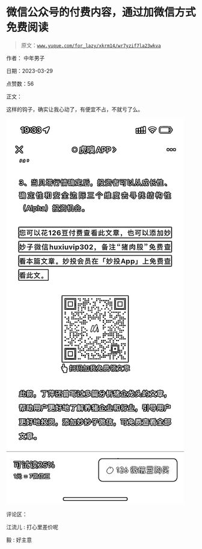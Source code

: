 # 微信公众号的付费内容，通过加微信方式免费阅读

> 原文：[`www.yuque.com/for_lazy/xkrm14/wr7yzif7la23wkva`](https://www.yuque.com/for_lazy/xkrm14/wr7yzif7la23wkva)

作者： 中年男子

日期：2023-03-29

点赞数：56

正文：

这样的钩子，确实让我心动了，有便宜不占，不就亏了么。

![](img/5c18b116ed3e0aff30fe9db4e610130c.png)  

评论区：

江流儿 : 打心里差价呢

毅 : 好主意



